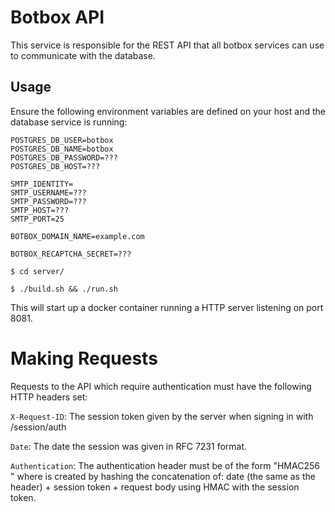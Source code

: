 Botbox API
==========

This service is responsible for the REST API that all botbox services can
use to communicate with the database.

Usage
-----
Ensure the following environment variables are defined on your host and the
database service is running:
```
POSTGRES_DB_USER=botbox
POSTGRES_DB_NAME=botbox
POSTGRES_DB_PASSWORD=???
POSTGRES_DB_HOST=???

SMTP_IDENTITY=
SMTP_USERNAME=???
SMTP_PASSWORD=???
SMTP_HOST=???
SMTP_PORT=25

BOTBOX_DOMAIN_NAME=example.com

BOTBOX_RECAPTCHA_SECRET=???
```

```$ cd server/```

```$ ./build.sh && ./run.sh```

This will start up a docker container running a HTTP server
listening on port 8081.

Making Requests
===============

Requests to the API which require authentication must have the following
HTTP headers set:

```X-Request-ID```: The session token given by the server when signing in with
/session/auth

```Date```: The date the session was given in RFC 7231 format.

```Authentication```: The authentication header must be of the form
"HMAC256 <encrypted mac>" where <encryted mac> is created by hashing the
concatenation of: date (the same as the header) + session token + request body
using HMAC with the session token.
